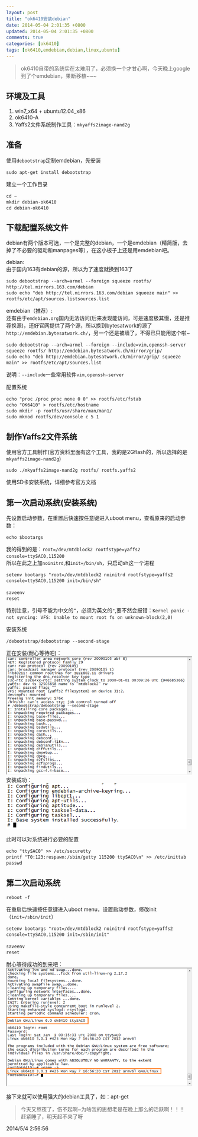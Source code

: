 ```yaml
---
layout: post
title: "ok6410安装debian"
date: 2014-05-04 2:01:35 +0800
updated: 2014-05-04 2:01:35 +0800
comments: true
categories: [ok6410]
tags: [ok6410,emdebian,debian,linux,ubuntu]
---
```

> ok6410自带的系统实在太难用了，必须换一个才甘心啊，今天晚上google到了个emdebian，果断移植~~~

## 环境及工具
1. win7_x64 + ubuntu12.04_x86
2. ok6410-A
3. Yaffs2文件系统制作工具：`mkyaffs2image-nand2g`

## 准备

使用`debootstrap`定制emdebian，先安装  
```
sudo apt-get install debootstrap
```

建立一个工作目录  
```
cd ~
mkdir debian-ok6410 
cd debian-ok6410
```

## 下载配置系统文件

debian有两个版本可选，一个是完整的debian，一个是emdebian（精简版，去掉了不必要的驱动和manpages等），在这小板子上还是用emdebian吧。  

debian:  
由于国内163有debian的源，所以为了速度就换到163了
```
sudo debootstrap --arch=armel --foreign squeeze rootfs/ http://tel.mirrors.163.com/debian
sudo echo "deb http://tel.mirrors.163.com/debian squeeze main" >> rootfs/etc/apt/sources.listsources.list
```

emdebian（推荐）:  
还有由于`emdebian.org`国内无法访问(后来发现能访问，可是速度极其慢，还是推荐换源)，还好官网提供了两个源，所以换到bytesatwork的源了`http://emdebian.bytesatwork.ch/`，另一个还是被墙了，不得已只能用这个啦~
```
sudo debootstrap --arch=armel --foreign --include=vim,openssh-server squeeze rootfs/ http://emdebian.bytesatwork.ch/mirror/grip/
sudo echo "deb http://emdebian.bytesatwork.ch/mirror/grip/ squeeze main" >> rootfs/etc/apt/sources.list
```
说明：`--include`一些常用软件`vim,openssh-server`

配置系统  
```
echo "proc /proc proc none 0 0" >> rootfs/etc/fstab
echo "OK6410" > rootfs/etc/hostname
sudo mkdir -p rootfs/usr/share/man/man1/
sudo mknod rootfs/dev/console c 5 1
```

## 制作Yaffs2文件系统
使用官方工具制作(官方资料里面有这个工具，我的是2Gflash的，所以选择的是`mkyaffs2image-nand2g`)  
```
sudo ./mkyaffs2image-nand2g rootfs/ rootfs.yaffs2
```
使用SD卡安装系统，详细参考官方文档

## 第一次启动系统(安装系统)
先设置启动参数，在重置后快速按任意键进入uboot menu，查看原来的启动参数：
```
echo $bootargs
```

我的得到的是：`root=/dev/mtdblock2 rootfstype=yaffs2 console=ttySAC0,115200`  
所以在此之上加`noinitrd`,和`init=/bin/sh`，只启动sh这一个进程  
```
setenv bootargs "root=/dev/mtdblock2 noinitrd rootfstype=yaffs2 console=ttySAC0,115200 init=/bin/sh"

saveenv
reset
```
特别注意，引号不能为中文的`“`，必须为英文的`"`,要不然会报错：`Kernel panic - not syncing: VFS: Unable to mount root fs on unknown-block(2,0)`

安装系统
```
/debootstrap/debootstrap --second-stage
```
正在安装(耐心等待吧)：  
![](/images/20140504003307.png)
安装成功：  
![](/images/20140504022154.png)

此时可以对系统进行必要的配置
```
echo "ttySAC0" >> /etc/securetty
printf "T0:123:respawn:/sbin/getty 115200 ttySAC0\n" >> /etc/inittab
passwd
```

## 第二次启动系统
```
reboot -f
```

在重启后快速按任意键进入uboot menu，设置启动参数，修改init（`init=/sbin/init`）  
```
setenv bootargs "root=/dev/mtdblock2 noinitrd rootfstype=yaffs2 console=ttySAC0,115200 init=/sbin/init"

saveenv
reset
```

耐心等待成功的到来吧：  
![](/images/20140504023731.png)

接下来就可以使用强大的debian工具了，如：apt-get  

> 今天又熬夜了，伤不起啊~为啥我的思想老是在晚上那么的活跃啊！！！   
> 赶紧睡了，明天起不来了呀  

2014/5/4 2:56:56 